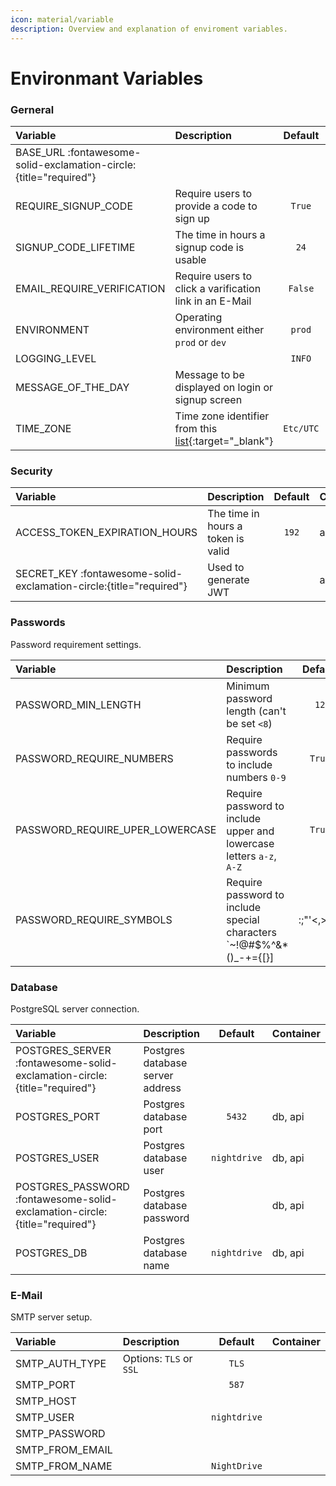 ```yaml
---
icon: material/variable
description: Overview and explanation of enviroment variables.
---
```


# Environmant Variables

### Gerneral

| Variable                                                          | Description                                                                                                                |  Default  | Container |
| :---------------------------------------------------------------- | :------------------------------------------------------------------------------------------------------------------------- | :-------: | :-------- |
| BASE_URL :fontawesome-solid-exclamation-circle:{title="required"} |                                                                                                                            |           |           |
| REQUIRE_SIGNUP_CODE                                               | Require users to provide a code to sign up                                                                                 |  `True`   | api       |
| SIGNUP_CODE_LIFETIME                                              | The time in hours a signup code is usable                                                                                  |   `24`    | api       |
| EMAIL_REQUIRE_VERIFICATION                                        | Require users to click a varification link in an E-Mail                                                                    |  `False`  | api       |
| ENVIRONMENT                                                       | Operating environment either `prod` or `dev`                                                                               |  `prod`   | api       |
| LOGGING_LEVEL                                                     |                                                                                                                            |  `INFO`   | api       |
| MESSAGE_OF_THE_DAY                                                | Message to be displayed on login or signup screen                                                                          |           | api       |
| TIME_ZONE                                                         | Time zone identifier from this [list](https://en.wikipedia.org/wiki/List_of_tz_database_time_zones#List){:target="_blank"} | `Etc/UTC` |           |


### Security

| Variable                                                            | Description                        | Default | Container |
| :------------------------------------------------------------------ | :--------------------------------- | :-----: | :-------- |
| ACCESS_TOKEN_EXPIRATION_HOURS                                       | The time in hours a token is valid |  `192`  | api       |
| SECRET_KEY :fontawesome-solid-exclamation-circle:{title="required"} | Used to generate JWT               |         | api       |

### Passwords

Password requirement settings.

| Variable                        | Description                                                                      | Default | Container |
| :------------------------------ | :------------------------------------------------------------------------------- | :-----: | :-------- |
| PASSWORD_MIN_LENGTH             | Minimum password length (can't be set `<8`)                                      |  `12`   | api       |
| PASSWORD_REQUIRE_NUMBERS        | Require passwords to include numbers `0-9`                                       | `True`  | api       |
| PASSWORD_REQUIRE_UPER_LOWERCASE | Require password to include upper and lowercase letters `a-z`, `A-Z`             | `True`  | api       |
| PASSWORD_REQUIRE_SYMBOLS        | Require password to include special characters `~!@#$%^&*()_-+={[}]|\:;"'<,>.?/` | `True`  | api       |

### Database

PostgreSQL server connection.

| Variable                                                                   | Description                      |   Default    | Container |
| :------------------------------------------------------------------------- | :------------------------------- | :----------: | :-------- |
| POSTGRES_SERVER :fontawesome-solid-exclamation-circle:{title="required"}   | Postgres database server address |              |           |
| POSTGRES_PORT                                                              | Postgres database port           |    `5432`    | db, api   |
| POSTGRES_USER                                                              | Postgres database user           | `nightdrive` | db, api   |
| POSTGRES_PASSWORD :fontawesome-solid-exclamation-circle:{title="required"} | Postgres database password       |              | db, api   |
| POSTGRES_DB                                                                | Postgres database name           | `nightdrive` | db, api   |

### E-Mail

SMTP server setup.

| Variable        | Description             |   Default    | Container |
| :-------------- | :---------------------- | :----------: | :-------- |
| SMTP_AUTH_TYPE  | Options: `TLS` or `SSL` |    `TLS`     |           |
| SMTP_PORT       |                         |    `587`     |           |
| SMTP_HOST       |                         |              |           |
| SMTP_USER       |                         | `nightdrive` |           |
| SMTP_PASSWORD   |                         |              |           |
| SMTP_FROM_EMAIL |                         |              |           |
| SMTP_FROM_NAME  |                         | `NightDrive` |           |
